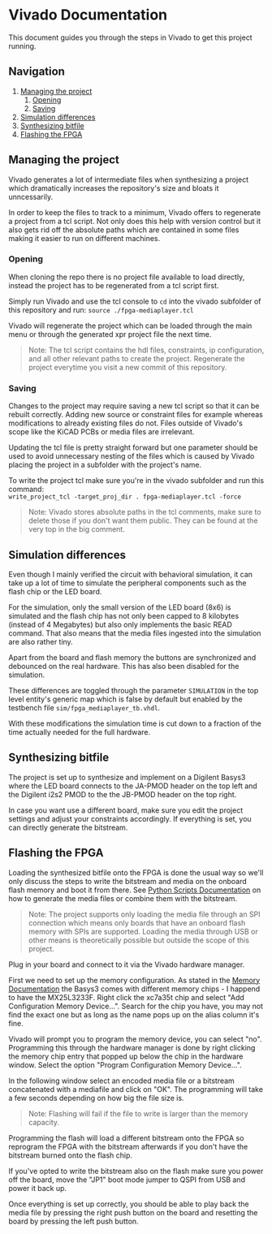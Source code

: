 # Vivado Documentation

This document guides you through the steps in Vivado to get this project running.

## Navigation

1. [Managing the project](#managing-the-project)
   1. [Opening](#opening)
   2. [Saving](#saving)
2. [Simulation differences](#simulation-differences)
3. [Synthesizing bitfile](#synthesizing-bitfile)
4. [Flashing the FPGA](#flashing-the-fpga)


## Managing the project

Vivado generates a lot of intermediate files when synthesizing a project which
dramatically increases the repository's size and bloats it unncessarily.

In order to keep the files to track to a minimum, Vivado offers to
regenerate a project from a tcl script.
Not only does this help with version control but it also gets rid off the
absolute paths which are contained in some files making it easier to run
on different machines.


### Opening

When cloning the repo there is no project file available to load directly,
instead the project has to be regenerated from a tcl script first.

Simply run Vivado and use the tcl console to `cd` into the vivado subfolder of this repository and run: `source ./fpga-mediaplayer.tcl`

Vivado will regenerate the project which can be loaded through the main menu
or through the generated xpr project file the next time.

> Note: The tcl script contains the hdl files, constraints, ip configuration,
> and all other relevant paths to create the project. Regenerate the project
> everytime you visit a new commit of this repository.


### Saving

Changes to the project may require saving a new tcl script so that
it can be rebuilt correctly. Adding new source or constraint files
for example whereas modifications to already existing files do not.
Files outside of Vivado's scope like the KiCAD PCBs or media files are irrelevant.

Updating the tcl file is pretty straight forward but one parameter
should be used to avoid unnecessary nesting of the files which is
caused by Vivado placing the project in a subfolder with the project's name.

To write the project tcl make sure you're in the vivado subfolder and run this command:<br>`write_project_tcl -target_proj_dir . fpga-mediaplayer.tcl -force`

> Note: Vivado stores absolute paths in the tcl comments,
> make sure to delete those if you don't want them public.
> They can be found at the very top in the big comment.


## Simulation differences

Even though I mainly verified the circuit with behavioral simulation, it can
take up a lot of time to simulate the peripheral components such as the
flash chip or the LED board.

For the simulation, only the small version of the LED board (8x6) is simulated
and the flash chip has not only been capped to 8 kilobytes (instead of 4 Megabytes) but also only implements the basic READ command.
That also means that the media files ingested into the simulation are also
rather tiny.

Apart from the board and flash memory the buttons are synchronized and debounced
on the real hardware. This has also been disabled for the simulation.

These differences are toggled through the parameter `SIMULATION` in the
top level entity's generic map which is false by default but enabled
by the testbench file `sim/fpga_mediaplayer_tb.vhdl`.

With these modifications the simulation time is cut down to a fraction of the
time actually needed for the full hardware.


## Synthesizing bitfile

The project is set up to synthesize and implement on a Digilent Basys3 where
the LED board connects to the JA-PMOD header on the top left and the
Digilent i2s2 PMOD to the the JB-PMOD header on the top right.

In case you want use a different board, make sure you edit the project settings
and adjust your constraints accordingly.
If everything is set, you can directly generate the bitstream.


## Flashing the FPGA

Loading the synthesized bitfile onto the FPGA is done the usual way so we'll only
discuss the steps to write the bitstream and media on the onboard flash memory
and boot it from there. See <a href="python.md">Python Scripts Documentation</a>
on how to generate the media files or combine them with the bitstream.

> Note: The project supports only loading the media file through an SPI connection
> which means only boards that have an onboard flash memory with SPIs are
> supported. Loading the media through USB or other means is theoretically
> possible but outside the scope of this project.

Plug in your board and connect to it via the Vivado hardware manager.

First we need to set up the memory configuration. As stated in the
<a href="memory.md">Memory Documentation</a> the Basys3 comes with different
memory chips - I happend to have the MX25L3233F.
Right click the xc7a35t chip and select "Add Configuration Memory Device...".
Search for the chip you have, you may not find the exact one but as long
as the name pops up on the alias column it's fine.

Vivado will prompt you to program the memory device, you can select "no".
Programming this through the hardware manager is done by right clicking the
memory chip entry that popped up below the chip in the hardware window.
Select the option "Program Configuration Memory Device...".

In the following window select an encoded media file or a bitstream concatenated
with a mediafile and click on "OK". The programming will take a few seconds
depending on how big the file size is.

> Note: Flashing will fail if the file to write is larger than the memory capacity.

Programming the flash will load a different bitstream onto the FPGA so
reprogram the FPGA with the bitstream afterwards if you don't have the bitstream
burned onto the flash chip.

If you've opted to write the bitstream also on the flash make sure you
power off the board, move the "JP1" boot mode jumper to QSPI from USB
and power it back up.

Once everything is set up correctly, you should be able to play back the media
file by pressing the right push button on the board and resetting the board by
pressing the left push button.
